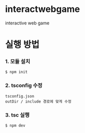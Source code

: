 # interactwebgame
interactive web game

# 실행 방법

### 1. 모듈 설치

```
$ npm init
```  

### 2. tsconfig 수정
```
tsconfig.json
outDir / include 경로에 맞게 수정
```

### 3. tsc 실행

```
$ npm dev
```